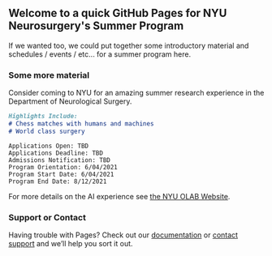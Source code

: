 ## Welcome to a quick GitHub Pages for NYU Neurosurgery's Summer Program

If we wanted too, we could put together some introductory material and schedules / events / etc... for a summer program here. 

### Some more material

Consider coming to NYU for an amazing summer research experience in the Department of Neurological Surgery.

```markdown
Highlights Include:
# Chess matches with humans and machines
# World class surgery
```

```
Applications Open: TBD
Applications Deadline: TBD
Admissions Notification: TBD
Program Orientation: 6/04/2021
Program Start Date: 6/04/2021
Program End Date: 8/12/2021
```

For more details on the AI experience see [the NYU OLAB Website](https://nyuolab.org/).

### Support or Contact

Having trouble with Pages? Check out our [documentation](https://docs.github.com/categories/github-pages-basics/) or [contact support](https://support.github.com/contact) and we’ll help you sort it out.
